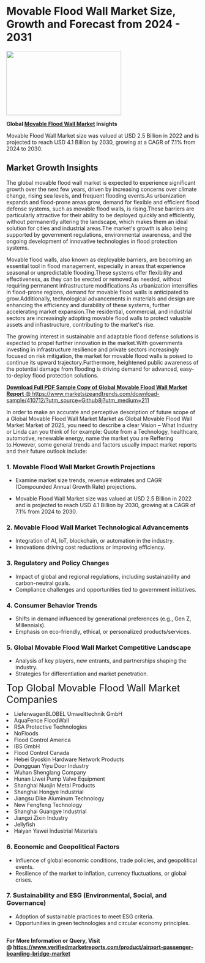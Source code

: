 <H1>Movable Flood Wall Market Size, Growth and Forecast from 2024 - 2031</H1><img class="aligncenter size-medium wp-image-584254" src="https://thirdeyenews.in/wp-content/uploads/2024/09/Global-Market-Research-300x168.jpeg" alt="" width="300" height="168" /><p><strong>Global&nbsp;<a href="https://www.marketsizeandtrends.com/download-sample/410712/?utm_source=Github8j?utm_medium=211">Movable Flood Wall Market</a> Insights</strong></p><p>Movable Flood Wall Market size was valued at USD 2.5 Billion in 2022 and is projected to reach USD 4.1 Billion by 2030, growing at a CAGR of 7.1% from 2024 to 2030.</p><p><h2>Market Growth Insights</h2> <p>The global movable flood wall market is expected to experience significant growth over the next few years, driven by increasing concerns over climate change, rising sea levels, and frequent flooding events.As urbanization expands and flood-prone areas grow, demand for flexible and efficient flood defense systems, such as movable flood walls, is rising.These barriers are particularly attractive for their ability to be deployed quickly and efficiently, without permanently altering the landscape, which makes them an ideal solution for cities and industrial areas.The market's growth is also being supported by government regulations, environmental awareness, and the ongoing development of innovative technologies in flood protection systems.</p> <p><a href="download-link"></a></p> <p>Movable flood walls, also known as deployable barriers, are becoming an essential tool in flood management, especially in areas that experience seasonal or unpredictable flooding.These systems offer flexibility and effectiveness, as they can be erected or removed as needed, without requiring permanent infrastructure modifications.As urbanization intensifies in flood-prone regions, demand for movable flood walls is anticipated to grow.Additionally, technological advancements in materials and design are enhancing the efficiency and durability of these systems, further accelerating market expansion.The residential, commercial, and industrial sectors are increasingly adopting movable flood walls to protect valuable assets and infrastructure, contributing to the market's rise.</p> <p>The growing interest in sustainable and adaptable flood defense solutions is expected to propel further innovation in the market.With governments investing in infrastructure resilience and private sectors increasingly focused on risk mitigation, the market for movable flood walls is poised to continue its upward trajectory.Furthermore, heightened public awareness of the potential damage from flooding is driving demand for advanced, easy-to-deploy flood protection solutions.</p> <p><a href="get-more-link"></p><p><span class=""><strong>Download Full PDF Sample Copy of Global Movable Flood Wall Market Report</strong> @ <a href="https://www.marketsizeandtrends.com/download-sample/410712/?utm_source=Github8j?utm_medium=211" target="_blank">https://www.marketsizeandtrends.com/download-sample/410712/?utm_source=Github8j?utm_medium=211</a></span></p><p>In order to make an accurate and perceptive description of future scope of a Global&nbsp;Movable Flood Wall Market Market as Global&nbsp;Movable Flood Wall Market Market of 2025, you need to describe a clear Vision &ndash; What Industry or Linda can you think of for example: Quote from a Technology, healthcare, automotive, renewable energy, name the market you are Reffering to.However, some general trends and factors usually impact market reports and their future outlook include:</p><h3>1.&nbsp;<strong>Movable Flood Wall Market Growth Projections</strong></h3><ul><li>Examine market size trends, revenue estimates and CAGR (Compounded Annual Growth Rate) projections.</li><li><p>Movable Flood Wall Market size was valued at USD 2.5 Billion in 2022 and is projected to reach USD 4.1 Billion by 2030, growing at a CAGR of 7.1% from 2024 to 2030.</p></li></ul><h3>2.&nbsp;<strong>Movable Flood Wall Market Technological Advancements</strong></h3><ul><li>Integration of AI, IoT, blockchain, or automation in the industry.</li><li>Innovations driving cost reductions or improving efficiency.</li></ul><h3>3.&nbsp;<strong>Regulatory and Policy Changes</strong></h3><ul><li>Impact of global and regional regulations, including sustainability and carbon-neutral goals.</li><li>Compliance challenges and opportunities tied to government initiatives.</li></ul><h3>4.&nbsp;<strong>Consumer Behavior Trends</strong></h3><ul><li>Shifts in demand influenced by generational preferences (e.g., Gen Z, Millennials).</li><li>Emphasis on eco-friendly, ethical, or personalized products/services.</li></ul><h3>5.&nbsp;<strong>Global Movable Flood Wall Market Competitive Landscape</strong></h3><ul><li>Analysis of key players, new entrants, and partnerships shaping the industry.</li><li>Strategies for differentiation and market penetration.</li></ul><p data-pm-slice="1 1 []"><span style="color: inherit; font-family: inherit; font-size: 25px;">Top Global Movable Flood Wall Market Companies</span></p><div class="" data-test-id=""><p><li>LieferwagenBLOBEL Umwelttechnik GmbH</li><li> AquaFence FloodWall</li><li> RSA Protective Technologies</li><li> NoFloods</li><li> Flood Control America</li><li> IBS GmbH</li><li> Flood Control Canada</li><li> Hebei Gyoskin Hardware Network Products</li><li> Dongguan Yiyu Door Industry</li><li> Wuhan Shenglang Company</li><li> Hunan Liwei Pump Valve Equipment</li><li> Shanghai Nuojin Metal Products</li><li> Shanghai Hongye Industrial</li><li> Jiangsu Dike Aluminum Technology</li><li> New Fengfeng Technology</li><li> Shanghai Guangye Industrial</li><li> Jiangxi Zixin Industry</li><li> Jellyfish</li><li> Haiyan Yawei Industrial Materials</li></p></div><h3>6.&nbsp;<strong>Economic and Geopolitical Factors</strong></h3><ul><li>Influence of global economic conditions, trade policies, and geopolitical events.</li><li>Resilience of the market to inflation, currency fluctuations, or global crises.</li></ul><h3>7.&nbsp;<strong>Sustainability and ESG (Environmental, Social, and Governance)</strong></h3><ul><li>Adoption of sustainable practices to meet ESG criteria.</li><li>Opportunities in green technologies and circular economy principles.</li></ul><h2><strong style="font-size: 14px;">For More Information or Query, Visit @&nbsp;</strong><a style="background-color: #ffffff; font-size: 14px;" href="https://www.marketsizeandtrends.com/report/movable-flood-wall-market/" target="_blank">https://www.verifiedmarketreports.com/product/airport-passenger-boarding-bridge-market</a></h2>